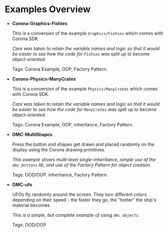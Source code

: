 # Examples Overview #


* **Corona-Graphics-Fishies**

	This is a conversion of the example `Graphics/Fishies` which comes with Corona SDK.

	_Care was taken to retain the variable names and logic so that it would be easier to see how the code for `Fishies` was split up to become object-oriented._

	Tags: Corona Example, OOP, Factory Pattern.


* **Corona-Physics-ManyCrates**

	This is a conversion of the example `Physics/ManyCrates` which comes with Corona SDK.

	_Care was taken to retain the variable names and logic so that it would be easier to see how the code for `ManyCrates` was split up to become object-oriented._

	Tags: Corona Example, OOP, inheritance, Factory Pattern.


* **DMC-MultiShapes**

	Press the button and shapes get drawn and placed randomly on the display using the Corona drawing primitives.

	_This example shows multi-level single-inheritance, simple use of the `dmc_buttons` lib, and use of the Factory Pattern for object creation._

	Tags: OOD/OOP, inheritance, Factory Pattern.


* **DMC-ufo**

	UFOs fly randomly around the screen. They turn different colors depending on their speed - the faster they go, the "hotter" the ship's material becomes.

	_This is a simple, but complete example of using `dmc_objects`._

	Tags: OOD/OOP


